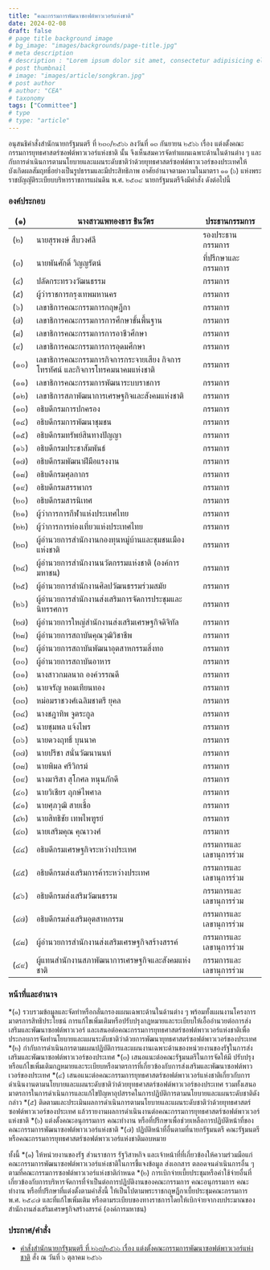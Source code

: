 ```yaml
---
title: "คณะกรรมการพัฒนาซอฟต์พาวเวอร์แห่งชาติ"
date: 2024-02-08
draft: false
# page title background image
# bg_image: "images/backgrounds/page-title.jpg"
# meta description
# description : "Lorem ipsum dolor sit amet, consectetur adipisicing elit, sed do eiusmod tempor incididunt ut labore. dolore magna aliqua. Ut enim ad minim veniam, quis nostrud."
# post thumbnail
# image: "images/article/songkran.jpg"
# post author
# author: "CEA"
# taxonomy
tags: ["Committee"]
# type
# type: "article"
---
```


<style>
  td, th { border: none!important; }
</style>

อนุสนธิคำสั่งสำนักนายกรัฐมนตรี ที่ ๒๓๐/๒๕๖๖ ลงวันที่ ๑๓ กันยายน ๒๕๖๖ เรื่อง แต่งตั้งคณะกรรมการยุทธศาสตร์ซอฟต์พาวเวอร์แห่งชาติ นั้น จึงเห็นสมควรจัดทำแผนเฉพาะด้านในด้านต่าง ๆ และกับการดำเนินการตามนโยบายและแผนระดับชาติว่าด้วยยุทธศาสตร์ซอฟต์พาวเวอร์ของประเทศให้บังเกิดผลสัมฤทธิ์อย่างเป็นรูปธรรมและมีประสิทธิภาพ
อาศัยอำนาจตามความในมาตรา ๑๑ (๖) แห่งพระราชบัญญัติระเบียบบริหารราชการแผ่นดิน พ.ศ. ๒๕๓๔ นายกรัฐมนตรีจึงมีคำสั่ง ดังต่อไปนี้

### องค์ประกอบ

| (๑) | นางสาวแพทองธาร ชินวัตร | ประธานกรรมการ |
| --- | --- | --- |
| (๒) | นายสุรพงษ์ สืบวงศ์ลี| รองประธานกรรมการ |
| (๓) | นายพันศักดิ์ วิญญรัตน์| ที่ปรึกษาและกรรมการ |
| (๔) | ปลัดกระทรวงวัฒนธรรม | กรรมการ |
| (๕) | ผู้ว่าราชการกรุงเทพมหานคร | กรรมการ |
| (๖) | เลขาธิการคณะกรรมการกฤษฎีกา | กรรมการ |
| (๗) | เลขาธิการคณะกรรมการการศึกษาขั้นพื้นฐาน | กรรมการ |
| (๘) | เลขาธิการคณะกรรมการการอาชีวศึกษา | กรรมการ |
| (๙) | เลขาธิการคณะกรรมการการอุดมศึกษา | กรรมการ |
| (๑๐) | เลขาธิการคณะกรรมการกิจการกระจายเสียง กิจการโทรทัศน์ และกิจการโทรคมนาคมแห่งชาติ | กรรมการ |
| (๑๑) | เลขาธิการคณะกรรมการพัฒนาระบบราชการ | กรรมการ |
| (๑๒) | เลขาธิการสภาพัฒนาการเศรษฐกิจและสังคมแห่งชาติ | กรรมการ |
| (๑๓) | อธิบดีกรมการปกครอง | กรรมการ |
| (๑๔) | อธิบดีกรมการพัฒนาชุมชน | กรรมการ |
| (๑๕) | อธิบดีกรมทรัพย์สินทางปัญญา | กรรมการ |
| (๑๖) | อธิบดีกรมประชาสัมพันธ์ | กรรมการ |
| (๑๗) | อธิบดีกรมพัฒนาฝีมือแรงงาน | กรรมการ |
| (๑๘) | อธิบดีกรมศุลกากร | กรรมการ |
| (๑๙) | อธิบดีกรมสรรพากร | กรรมการ |
| (๒๐) | อธิบดีกรมสารนิเทศ | กรรมการ |
| (๒๑) | ผู้ว่าการการกีฬาแห่งประเทศไทย | กรรมการ |
| (๒๒) | ผู้ว่าการการท่องเที่ยวแห่งประเทศไทย | กรรมการ |
| (๒๓) | ผู้อำนวยการสำนักงานกองทุนหมู่บ้านและชุมชนเมืองแห่งชาติ | กรรมการ |
| (๒๔) | ผู้อำนวยการสำนักงานนวัตกรรมแห่งชาติ (องค์การมหาชน) | กรรมการ |
| (๒๕) | ผู้อำนวยการสำนักงานศิลปวัฒนธรรมร่วมสมัย | กรรมการ |
| (๒๖) | ผู้อำนวยการสำนักงานส่งเสริมการจัดการประชุมและนิทรรศการ | กรรมการ |
| (๒๗) | ผู้อำนวยการใหญ่สำนักงานส่งเสริมเศรษฐกิจดิจิทัล | กรรมการ |
| (๒๘) | ผู้อำนวยการสถาบันคุณวุฒิวิชาชีพ | กรรมการ |
| (๒๙) | ผู้อำนวยการสถาบันพัฒนาอุตสาหกรรมสิ่งทอ | กรรมการ |
| (๓๐) | ผู้อำนวยการสถาบันอาหาร | กรรมการ |
| (๓๑) | นางสาวกมลนาถ องค์วรรณดี | กรรมการ |
| (๓๒) | นายจรัญ หอมเทียนทอง | กรรมการ |
| (๓๓) | หม่อมราชวงศ์เฉลิมชาตรี ยุคล | กรรมการ |
| (๓๔) | นางชฎาทิพ จูตระกูล | กรรมการ |
| (๓๕) | นายชุมพล แจ้งไพร | กรรมการ |
| (๓๖) | นายดวงฤทธิ์ บุนนาค | กรรมการ |
| (๓๗) | นายปรีชา สนั่นวัฒนานนท์ | กรรมการ |
| (๓๘) | นายพิมล ศรีวิกรม์ | กรรมการ |
| (๓๙) | นางมาริสา สุโกศล หนุนภักดี | กรรมการ |
| (๔๐) | นายวิเชียร ฤกษ์ไพศาล | กรรมการ |
| (๔๑) | นายศุภวุฒิ สายเชื้อ | กรรมการ |
| (๔๒) | นายสิทธิชัย เทพไพฑูรย์ | กรรมการ |
| (๔๓) | นายเสริมคุณ คุณาวงศ์ | กรรมการ |
| (๔๔) | อธิบดีกรมเศรษฐกิจระหว่างประเทศ | กรรมการและเลขานุการร่วม |
| (๔๕) | อธิบดีกรมส่งเสริมการค้าระหว่างประเทศ | กรรมการและเลขานุการร่วม |
| (๔๖) | อธิบดีกรมส่งเสริมวัฒนธรรม | กรรมการและเลขานุการร่วม |
| (๔๗) | อธิบดีกรมส่งเสริมอุตสาหกรรม | กรรมการและเลขานุการร่วม |
| (๔๘) | ผู้อำนวยการสำนักงานส่งเสริมเศรษฐกิจสร้างสรรค์ | กรรมการและเลขานุการร่วม|
| (๔๙) | ผู้แทนสำนักงานสภาพัฒนาการเศรษฐกิจและสังคมแห่งชาติ | กรรมการและเลขานุการร่วม |

### หน้าที่และอำนาจ

*(๑) รวบรวมข้อมูลและจัดทำหรือกลั่นกรองแผนเฉพาะด้านในด้านต่าง ๆ พร้อมทั้งแผนงานโครงการ มาตรการสิทธิประโยชน์ การแก้ไขเพิ่มเติมหรือปรับปรุงกฎหมายและระเบียบให้เอื้ออำนวยต่อการส่งเสริมและพัฒนาซอฟต์พาวเวอร์ และเสนอต่อคณะกรรมการยุทธศาสตร์ซอฟต์พาวเวอร์แห่งชาติเพื่อประกอบการจัดทำนโยบายและแผนระดับชาติว่าด้วยการพัฒนายุทธศาสตร์ซอฟต์พาวเวอร์ของประเทศ
*(๒) กำกับการดำเนินการตามแผนปฏิบัติการและแผนงานเฉพาะด้านของหน่วยงานของรัฐในการส่งเสริมและพัฒนาซอฟต์พาวเวอร์ของประเทศ
*(๓) เสนอแนะต่อคณะรัฐมนตรีในการจัดให้มี ปรับปรุงหรือแก้ไขเพิ่มเติมกฎหมายและระเบียบหรือมาตรการที่เกี่ยวข้องกับการส่งเสริมและพัฒนาซอฟต์พาวเวอร์ของประเทศ
*(๔) เสนอแนะต่อคณะกรรมการยุทธศาสตร์ซอฟต์พาวเวอร์แห่งชาติเกี่ยวกับการดำเนินงานตามนโยบายและแผนระดับชาติว่าด้วยยุทธศาสตร์ซอฟต์พาวเวอร์ของประเทศ รวมทั้งเสนอมาตรการในการดำเนินการและแก้ไขปัญหาอุปสรรคในการปฏิบัติการตามนโยบายและแผนระดับชาติดังกล่าว
*(๕) ติดตามและประเมินผลการดำเนินการตามนโยบายและแผนระดับชาติว่าด้วยยุทธศาสตร์ซอฟต์พาวเวอร์ของประเทศ แล้วรายงานผลการดำเนินงานต่อคณะกรรมการยุทธศาสตร์ซอฟต์พาวเวอร์แห่งชาติ
*(๖) แต่งตั้งคณะอนุกรรมการ คณะทำงาน หรือที่ปรึกษาเพื่อช่วยเหลือการปฏิบัติหน้าที่ของคณะกรรมการพัฒนาซอฟต์พาวเวอร์แห่งชาติ
*(๗) ปฏิบัติหน้าที่อื่นตามที่นายกรัฐมนตรี คณะรัฐมนตรี หรือคณะกรรมการยุทธศาสตร์ซอฟต์พาวเวอร์แห่งชาติมอบหมาย

ทั้งนี้
*(๑) ให้หน่วยงานของรัฐ ส่วนราชการ รัฐวิสาหกิจ และเจ้าหน้าที่ที่เกี่ยวข้องให้ความร่วมมือแก่คณะกรรมการพัฒนาซอฟต์พาวเวอร์แห่งชาติในการชี้แจงข้อมูล ส่งเอกสาร ตลอดจนดำเนินการอื่น ๆ ตามที่คณะกรรมการซอฟต์พาวเวอร์แห่งชาติกำหนด
*(๒) การเบิกจ่ายเบี้ยประชุมหรือค่าใช้จ่ายอื่นที่เกี่ยวข้องกับการบริหารจัดการที่จำเป็นต่อการปฏิบัติงานของคณะกรรมการ คณะอนุกรรมการ คณะทำงาน หรือที่ปรึกษาที่แต่งตั้งตามคำสั่งนี้ ให้เป็นไปตามพระราชกฤษฎีกาเบี้ยประชุมคณะกรรมการ พ.ศ. ๒๕๔๗ และที่แก้ไขเพิ่มเติม หรือตามระเบียบของทางราชการโดยให้เบิกจ่ายจากงบประมาณของสำนักงานส่งเสริมเศรษฐกิจสร้างสรรค์ (องค์การมหาชน)

### ประกาศ/คำสั่ง

* [คำสั่งสำนักนายกรัฐมนตรี ที่ ๒๖๘/๒๕๖๖ เรื่อง แต่งตั้งคณะกรรมการพัฒนาซอฟต์พาวเวอร์แห่งชาติ](</files/คำสั่ง นร 268-2566 แต่งตั้ง คกก.พัฒนาซอฟต์พาวเวอ.pdf>) สั่ง ณ วันที่ ๖  ตุลาคม ๒๕๖๖
